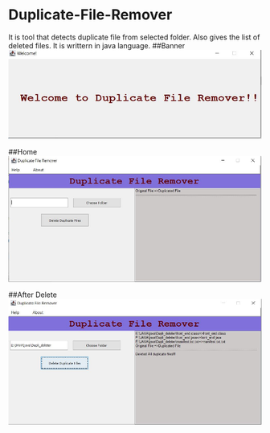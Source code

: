 # Duplicate-File-Remover
It is tool that detects duplicate file from selected folder. Also gives the list of deleted files. It is writtern in java language.
##Banner
![](https://github.com/SandhyaReddy21/DuplicateFileRemover/blob/main/banner.JPG)

##Home
![](https://github.com/SandhyaReddy21/DuplicateFileRemover/blob/main/Main.JPG)

##After Delete
![](https://github.com/SandhyaReddy21/DuplicateFileRemover/blob/main/After%20deleted.JPG)
